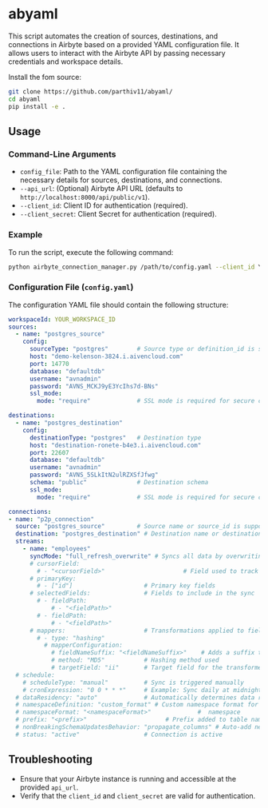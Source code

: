 
# abyaml

This script automates the creation of sources, destinations, and connections in Airbyte based on a provided YAML configuration file. It allows users to interact with the Airbyte API by passing necessary credentials and workspace details.

Install the fom source:

```bash
git clone https://github.com/parthiv11/abyaml/
cd abyaml
pip install -e .
```

## Usage

### Command-Line Arguments

- `config_file`: Path to the YAML configuration file containing the necessary details for sources, destinations, and connections.
- `--api_url`: (Optional) Airbyte API URL (defaults to `http://localhost:8000/api/public/v1`).
- `--client_id`: Client ID for authentication (required).
- `--client_secret`: Client Secret for authentication (required).

### Example

To run the script, execute the following command:

```bash
python airbyte_connection_manager.py /path/to/config.yaml --client_id YOUR_CLIENT_ID --client_secret YOUR_CLIENT_SECRET
```

### Configuration File (`config.yaml`)

The configuration YAML file should contain the following structure:

```yaml
workspaceId: YOUR_WORKSPACE_ID
sources:
  - name: "postgres_source"
    config:
      sourceType: "postgres"        # Source type or definition_id is supported
      host: "demo-kelenson-3824.i.aivencloud.com"
      port: 14770
      database: "defaultdb"
      username: "avnadmin"
      password: "AVNS_MCKJ9yE3YcIhs7d-BNs"
      ssl_mode:
        mode: "require"             # SSL mode is required for secure connections

destinations:
  - name: "postgres_destination"
    config:
      destinationType: "postgres"   # Destination type
      host: "destination-ronete-b4e3.i.aivencloud.com"
      port: 22607
      database: "defaultdb"
      username: "avnadmin"
      password: "AVNS_5SLkItN2ulRZXSfJfwg"
      schema: "public"              # Destination schema
      ssl_mode:
        mode: "require"             # SSL mode is required for secure connections

connections:
- name: "p2p_connection"
  source: "postgres_source"         # Source name or source_id is supported
  destination: "postgres_destination" # Destination name or destination_id is supported
  streams:
    - name: "employees"
      syncMode: "full_refresh_overwrite" # Syncs all data by overwriting the target
      # cursorField:
        # - "<cursorField>"                      # Field used to track changes
      # primaryKey:
        # - ["id"]                    # Primary key fields
      # selectedFields:               # Fields to include in the sync
        # - fieldPath: 
            # - "<fieldPath>"
        # - fieldPath: 
            # - "<fieldPath>"
      # mappers:                      # Transformations applied to fields
        # - type: "hashing"
          # mapperConfiguration:
            # fieldNameSuffix: "<fieldNameSuffix>"    # Adds a suffix to the field name
            # method: "MD5"           # Hashing method used
            # targetField: "ii"       # Target field for the transformed data
  # schedule:
    # scheduleType: "manual"          # Sync is triggered manually
    # cronExpression: "0 0 * * *"     # Example: Sync daily at midnight
  # dataResidency: "auto"             # Automatically determines data residency
  # namespaceDefinition: "custom_format" # Custom namespace format for organizing data
  # namespaceFormat: "<namespaceFormat>"             #  namespace
  # prefix: "<prefix>"                      # Prefix added to table names
  # nonBreakingSchemaUpdatesBehavior: "propagate_columns" # Auto-add new columns
  # status: "active"                  # Connection is active

```


## Troubleshooting

- Ensure that your Airbyte instance is running and accessible at the provided `api_url`.
- Verify that the `client_id` and `client_secret` are valid for authentication.
